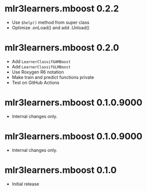 # mlr3learners.mboost 0.2.2

- Use `$help()` method from super class
- Optimize .onLoad() and add .Unload()

# mlr3learners.mboost 0.2.0

- Add `LearnerClassifGAMBoost`
- Add `LearnerClassifGLMBoost`
- Use Roxygen R6 notation
- Make train and predict functions private
- Test on GitHub Actions

# mlr3learners.mboost 0.1.0.9000

- Internal changes only.


# mlr3learners.mboost 0.1.0.9000

- Internal changes only.

# mlr3learners.mboost 0.1.0

- Initial release
